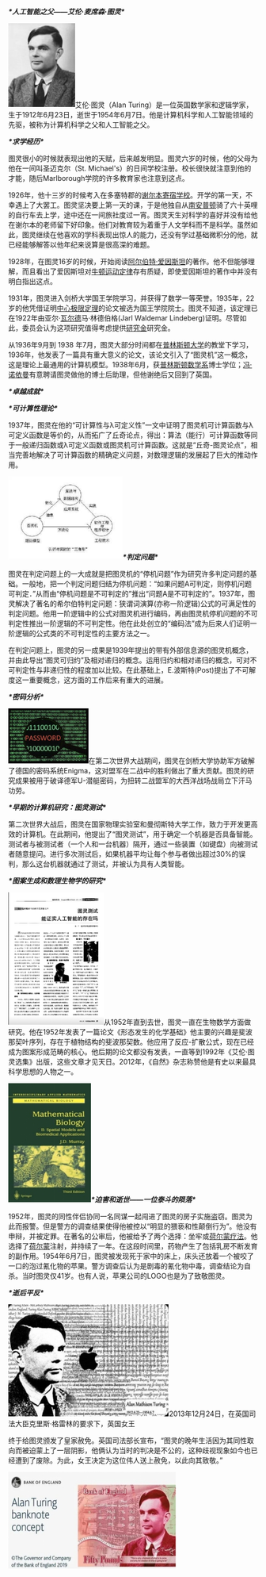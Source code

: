 ***\*人工智能之父——艾伦·麦席森·图灵\****



![](https://github.com/codemaker666/-/blob/main/%E8%89%BE%E4%BC%A6%E5%9B%BE%E7%81%B5/image/wps1.jpg?raw=true)艾伦·图灵（Alan Turing）是一位英国数学家和逻辑学家，生于1912年6月23日，逝世于1954年6月7日。他是计算机科学和人工智能领域的先驱，被称为计算机科学之父和人工智能之父。

***\*求学经历\****

图灵很小的时候就表现出他的天赋，后来越发明显。图灵六岁的时候，他的父母为他在一间叫圣迈克尔（St. Michael's）的日间学校注册。校长很快就注意到他的才能，随后Marlborough学院的许多教育家也注意到这点。

1926年，他十三岁的时候考入在多塞特郡的[谢尔本寄宿学校](https://www.zhihu.com/search?q=谢尔本寄宿学校&search_source=Entity&hybrid_search_source=Entity&hybrid_search_extra={"sourceType"%3A"article"%2C"sourceId"%3A"595043923"})。开学的第一天，不幸遇上了大罢工。图灵坚决要上第一天的课，于是他独自从[南安普顿](https://www.zhihu.com/search?q=南安普顿&search_source=Entity&hybrid_search_source=Entity&hybrid_search_extra={"sourceType"%3A"article"%2C"sourceId"%3A"595043923"})骑了六十英哩的自行车去上学，途中还在一间旅社度过一宵。图灵天生对科学的喜好并没有给他在谢尔本的老师留下好印象。他们对教育较为着重于人文学科而不是科学。虽然如此，图灵继续在他喜欢的学科表现出惊人的能力，还没有学过基础微积分的他，就已经能够解答以他年纪来说算是很高深的难题。

1928年，在图灵16岁的时候，开始阅读[阿尔伯特·爱因斯坦](https://www.zhihu.com/search?q=阿尔伯特·爱因斯坦&search_source=Entity&hybrid_search_source=Entity&hybrid_search_extra={"sourceType"%3A"article"%2C"sourceId"%3A"595043923"})的著作。他不但能够理解，而且看出了爱因斯坦对[牛顿运动定律](https://www.zhihu.com/search?q=牛顿运动定律&search_source=Entity&hybrid_search_source=Entity&hybrid_search_extra={"sourceType"%3A"article"%2C"sourceId"%3A"595043923"})存有质疑，即使爱因斯坦的著作中并没有明白指出这点。

1931年，图灵进入剑桥大学国王学院学习，并获得了数学一等荣誉。1935年，22岁的他凭借证明[中心极限定理](https://www.zhihu.com/search?q=中心极限定理&search_source=Entity&hybrid_search_source=Entity&hybrid_search_extra={"sourceType"%3A"article"%2C"sourceId"%3A"595043923"})的论文被选为国王学院院士。图灵不知道，该定理已在1922年由亚尔·[瓦尔德](https://www.zhihu.com/search?q=瓦尔德&search_source=Entity&hybrid_search_source=Entity&hybrid_search_extra={"sourceType"%3A"article"%2C"sourceId"%3A"595043923"})马·林德伯格(Jarl Waldemar Lindeberg)证明。尽管如此，委员会认为这项研究值得考虑提供[研究金](https://www.zhihu.com/search?q=研究金&search_source=Entity&hybrid_search_source=Entity&hybrid_search_extra={"sourceType"%3A"article"%2C"sourceId"%3A"595043923"})研究金。

从1936年9月到 1938 年7月，图灵大部分时间都在[普林斯顿大学](https://www.zhihu.com/search?q=普林斯顿大学&search_source=Entity&hybrid_search_source=Entity&hybrid_search_extra={"sourceType"%3A"article"%2C"sourceId"%3A"595043923"})的教堂下学习，1936年，他发表了一篇具有重大意义的论文，该论文引入了“图灵机”这一概念，这是理论上最通用的计算机模型。1938年6月，获[普林斯顿数学系](https://www.zhihu.com/search?q=普林斯顿数学系&search_source=Entity&hybrid_search_source=Entity&hybrid_search_extra={"sourceType"%3A"article"%2C"sourceId"%3A"595043923"})博士学位；[冯·诺依曼](https://www.zhihu.com/search?q=冯·诺依曼&search_source=Entity&hybrid_search_source=Entity&hybrid_search_extra={"sourceType"%3A"article"%2C"sourceId"%3A"595043923"})有意聘请图灵做他的博士后助理，但他谢绝后又回到了英国。

***\*卓越成就\****

***\*可计算性理论\****

1937年，图灵在他的“可计算性与λ可定义性”一文中证明了图灵机可计算函数与λ可定义函数是等价的，从而拓广了丘奇论点，得出：算法（能行）可计算函数等同于一般递归函数或λ可定义函数或图灵机可计算函数。这就是“丘奇-图灵论点”，相当完善地解决了可计算函数的精确定义问题，对数理逻辑的发展起了巨大的推动作用。

![](https://github.com/codemaker666/-/blob/main/%E8%89%BE%E4%BC%A6%E5%9B%BE%E7%81%B5/image/wps2.png?raw=true)***\*判定问题\****

图灵在判定问题上的一大成就是把图灵机的“停机问题”作为研究许多判定问题的基础。一般地，把一个判定问题归结为停机问题：“如果问题A可判定，则停机问题可判定．”从而由“停机问题是不可判定的”推出“问题A是不可判定的”。1937年，图灵解决了著名的希尔伯特判定问题：狭谓词演算(亦称一阶逻辑)公式的可满足性的判定问题。他用一阶逻辑中的公式对图灵机进行编码，再由图灵机停机问题的不可判定性推出一阶逻辑的不可判定性。他在此处创立的“编码法”成为后来人们证明一阶逻辑的公式类的不可判定性的主要方法之一。

在判定问题上，图灵的另一成果是1939年提出的带有外部信息源的图灵机概念，并由此导出“图灵可归约”及相对递归的概念。运用归约和相对递归的概念，可对不可判定性与非递归性的程度加以比较。在此基础上，E.波斯特(Post)提出了不可解度这一重要概念，这方面的工作后来有重大的进展。

***\*密码分析\****

![img](https://github.com/codemaker666/-/blob/main/%E8%89%BE%E4%BC%A6%E5%9B%BE%E7%81%B5/image/wps3.png?raw=true)在第二次世界大战期间，图灵在剑桥大学协助军方破解了德国的密码系统Enigma，这对盟军在二战中的胜利做出了重大贡献。图灵的研究成果被用于破译德军U-潜艇密码，为扭转二战盟军的大西洋战场战局立下汗马功劳。

***\*早期的计算机研究：图灵测试\****

第二次世界大战后，图灵在国家物理实验室和曼彻斯特大学工作，致力于开发更高效的计算机。在此期间，他提出了“图灵测试”，用于确定一个机器是否具备智能。测试者与被测试者（一个人和一台机器）隔开，通过一些装置（如键盘）向被测试者随意提问。进行多次测试后，如果机器平均让每个参与者做出超过30%的误判，那么这台机器就通过了测试，并被认为具有人类智能。

 

***\*图案生成和数理生物学的研究\****

![img](https://github.com/codemaker666/-/blob/main/%E8%89%BE%E4%BC%A6%E5%9B%BE%E7%81%B5/image/wps4.png?raw=true)从1952年直到去世，图灵一直在生物数学方面做研究。他在1952年发表了一篇论文《形态发生的化学基础》他主要的兴趣是斐波那契叶序列，存在于植物结构的斐波那契数。他应用了反应-扩散公式，现在已经成为图案形成范畴的核心。他后期的论文都没有发表，一直等到1992年《艾伦·图灵选集》出版，这些文章才见天日。2012年，《自然》杂志称赞他是有史以来最具科学思想的人物之一。

![img](https://github.com/codemaker666/-/blob/main/%E8%89%BE%E4%BC%A6%E5%9B%BE%E7%81%B5/image/wps5.jpg?raw=true)***\*迫害和逝世——一位泰斗的陨落\****

1952年，图灵的同性伴侣协同一名同谋一起闯进了图灵的房子实施盗窃。图灵为此而报警。但是警方的调查结果使得他被控以“明显的猥亵和性颠倒行为”。他没有申辩，并被定罪。在著名的公审后，他被给予了两个选择：坐牢或[荷尔蒙疗法](https://link.zhihu.com/?target=https%3A//baike.baidu.com/item/%E8%8D%B7%E5%B0%94%E8%92%99%E7%96%97%E6%B3%95)。他选择了[荷尔蒙](https://link.zhihu.com/?target=https%3A//baike.baidu.com/item/%E8%8D%B7%E5%B0%94%E8%92%99/33422)注射，并持续了一年。在这段时间里，药物产生了包括乳房不断发育的副作用。1954年6月7日，图灵被发现死于家中的床上，床头还放着一个被咬了一口的泡过氰化物的苹果。警方调查后认为是剧毒的氰化物中毒，调查结论为自杀。当时图灵仅41岁。也有人说，苹果公司的LOGO也是为了致敬图灵。

***\*逝后平反\****

![img](https://github.com/codemaker666/-/blob/main/%E8%89%BE%E4%BC%A6%E5%9B%BE%E7%81%B5/image/wps6.jpg?raw=true)2013年12月24日，在英国司法大臣克里斯·格雷林的要求下，英国女王

终于给图灵颁发了皇家赦免。英国司法部长宣布，“图灵的晚年生活因为其同性取向而被迫蒙上了一层阴影，他俩认为当时的判决是不公的，这种歧视现象如今也已经遭到了废除。为此，女王决定为这位伟人送上赦免，以此向其致敬。” 

![img](https://github.com/codemaker666/-/blob/main/%E8%89%BE%E4%BC%A6%E5%9B%BE%E7%81%B5/image/wps7.jpg?raw=true)

 